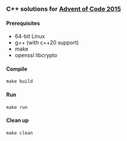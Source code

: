 ### C++ solutions for [Advent of Code 2015](https://adventofcode.com/2015)

#### Prerequisites
* 64-bit Linux
* g++ (with c++20 support)
* make
* openssl libcrypto

#### Compile
    make build

#### Run
    make run

#### Clean up
    make clean

